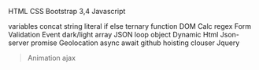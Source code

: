 HTML
CSS
Bootstrap 3,4
Javascript

variables
concat
string literal 
if else
ternary 
function
DOM
Calc 
regex 
Form Validation
Event
dark/light
array
JSON
loop
object
Dynamic Html 
Json-server
promise
Geolocation
async await
github 
hoisting
clouser
Jquery
> Animation
> ajax